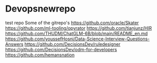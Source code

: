 # Devopsnewrepo
test repo
Some of the gitrepo's
https://github.com/oracle/Skater
https://github.com/ml-tooling/opyrator
https://github.com/tianjunz/HIR
https://github.com/THUDM/ChatGLM-6B/blob/main/README_en.md
https://github.com/youssefHosni/Data-Science-Interview-Questions-Answers
https://github.com/DecisionsDev/ruledesigner
https://github.com/DecisionsDev/odm-for-developers
https://github.com/hemansnation
